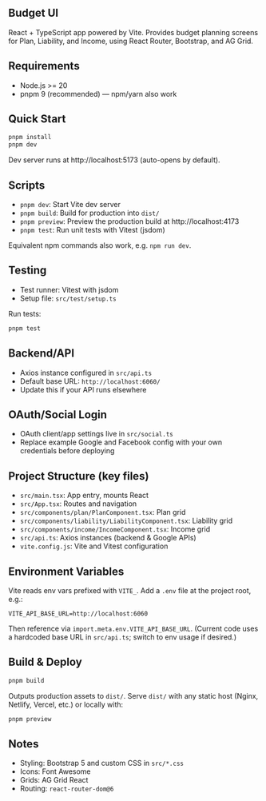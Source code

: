 ## Budget UI

React + TypeScript app powered by Vite. Provides budget planning screens for Plan, Liability, and Income, using React Router, Bootstrap, and AG Grid.

## Requirements

- Node.js >= 20
- pnpm 9 (recommended) — npm/yarn also work

## Quick Start

```bash
pnpm install
pnpm dev
```

Dev server runs at http://localhost:5173 (auto-opens by default).

## Scripts

- `pnpm dev`: Start Vite dev server
- `pnpm build`: Build for production into `dist/`
- `pnpm preview`: Preview the production build at http://localhost:4173
- `pnpm test`: Run unit tests with Vitest (jsdom)

Equivalent npm commands also work, e.g. `npm run dev`.

## Testing

- Test runner: Vitest with jsdom
- Setup file: `src/test/setup.ts`

Run tests:

```bash
pnpm test
```

## Backend/API

- Axios instance configured in `src/api.ts`
- Default base URL: `http://localhost:6060/`
- Update this if your API runs elsewhere

## OAuth/Social Login

- OAuth client/app settings live in `src/social.ts`
- Replace example Google and Facebook config with your own credentials before deploying

## Project Structure (key files)

- `src/main.tsx`: App entry, mounts React
- `src/App.tsx`: Routes and navigation
- `src/components/plan/PlanComponent.tsx`: Plan grid
- `src/components/liability/LiabilityComponent.tsx`: Liability grid
- `src/components/income/IncomeComponent.tsx`: Income grid
- `src/api.ts`: Axios instances (backend & Google APIs)
- `vite.config.js`: Vite and Vitest configuration

## Environment Variables

Vite reads env vars prefixed with `VITE_`. Add a `.env` file at the project root, e.g.:

```
VITE_API_BASE_URL=http://localhost:6060
```

Then reference via `import.meta.env.VITE_API_BASE_URL`. (Current code uses a hardcoded base URL in `src/api.ts`; switch to env usage if desired.)

## Build & Deploy

```bash
pnpm build
```

Outputs production assets to `dist/`. Serve `dist/` with any static host (Nginx, Netlify, Vercel, etc.) or locally with:

```bash
pnpm preview
```

## Notes

- Styling: Bootstrap 5 and custom CSS in `src/*.css`
- Icons: Font Awesome
- Grids: AG Grid React
- Routing: `react-router-dom@6`
